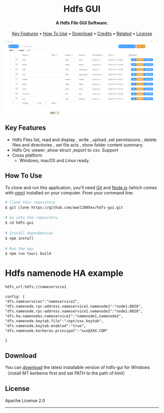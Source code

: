
<h1 align="center">
  Hdfs GUI
  <br>
</h1>

<h4 align="center">A Hdfs File GUI Software.</h4>


<p align="center">
  <a href="#key-features">Key Features</a> •
  <a href="#how-to-use">How To Use</a> •
  <a href="#download">Download</a> •
  <a href="#credits">Credits</a> •
  <a href="#related">Related</a> •
  <a href="#license">License</a>
</p>

![screenshot](doc\screenshot.png)

## Key Features

* Hdfs Files list, read and display , write , upload ,set permissions , delete files and directories , set file acls , show folder content summary.
* Hdfs Orc viewer ,show struct ,export to csv.
Support
* Cross platform
  - Windows, macOS and Linux ready.

## How To Use

To clone and run this application, you'll need [Git](https://git-scm.com) and [Node.js](https://nodejs.org/en/download/) (which comes with [npm](http://npmjs.com)) installed on your computer. From your command line:

```bash
# Clone this repository
$ git clone https://github.com/awol2005ex/hdfs-gui.git

# Go into the repository
$ cd hdfs-gui

# Install dependencies
$ npm install

# Run the app
$ npm run tauri build
```

# Hdfs namenode HA example

```
hdfs_url:hdfs://nameservice1

config: {
"dfs.nameservices":"nameservice1",
"dfs.namenode.rpc-address.nameservice1.namenode1":"node1:8020",
"dfs.namenode.rpc-address.nameservice1.namenode2":"node1:8020",
"dfs.ha.namenodes.nameservice1":"namenode1,namenode2",
"dfs.namenode.keytab.file":"/opt/xxx.keytab",
"dfs.namenode.keytab.enabled":"true",
"dfs.namenode.kerberos.principal":"xxx@XXX.COM"

}
```


## Download

You can [download](https://github.com/awol2005ex/hdfs-gui/releases/tag/v0.2.0) the latest installable version of hdfs-gui for Windows （install MT kerberos first and set PATH to the path of kinit）




## License

Apache License 2.0

---